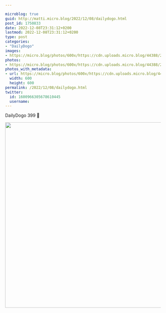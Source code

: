 ```yaml
---

microblog: true
guid: http://matti.micro.blog/2022/12/08/dailydogo.html
post_id: 1750833
date: 2022-12-08T23:31:12+0200
lastmod: 2022-12-08T23:31:12+0200
type: post
categories:
- "DailyDogo"
images:
- https://micro.blog/photos/600x/https://cdn.uploads.micro.blog/44388/2022/25373a2cfb.jpg
photos:
- https://micro.blog/photos/600x/https://cdn.uploads.micro.blog/44388/2022/25373a2cfb.jpg
photos_with_metadata:
- url: https://micro.blog/photos/600x/https://cdn.uploads.micro.blog/44388/2022/25373a2cfb.jpg
  width: 600
  height: 600
permalink: /2022/12/08/dailydogo.html
twitter:
  id: 1600966305678610445
  username:
---
```

DailyDogo 399 🐶

<img src="https://micro.blog/photos/600x/https://blog.martin-haehnel.de/uploads/2022/25373a2cfb.jpg" width="600" height="600" alt="" />

